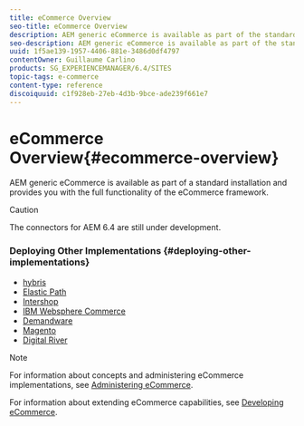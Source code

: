 ```yaml
---
title: eCommerce Overview
seo-title: eCommerce Overview
description: AEM generic eCommerce is available as part of the standard installation and provides you with the full functionality of the eCommerce framework.  
seo-description: AEM generic eCommerce is available as part of the standard installation and provides you with the full functionality of the eCommerce framework.  
uuid: 1f5ae139-1957-4406-881e-3486d0df4797
contentOwner: Guillaume Carlino
products: SG_EXPERIENCEMANAGER/6.4/SITES
topic-tags: e-commerce
content-type: reference
discoiquuid: c1f928eb-27eb-4d3b-9bce-ade239f661e7
---
```


# eCommerce Overview{#ecommerce-overview}

AEM generic eCommerce is available as part of a standard installation and provides you with the full functionality of the eCommerce framework.

>[!CAUTION]
>
>The connectors for AEM 6.4 are still under development.

### Deploying Other Implementations {#deploying-other-implementations}

* [hybris](../../../sites/deploying/using/hybris.md)
* [Elastic Path](../../../sites/deploying/using/elasticpath.md)
* [Intershop](../../../sites/deploying/using/intershop.md)
* [IBM Websphere Commerce](../../../sites/deploying/using/ibm-websphere.md)
* [Demandware](../../../sites/deploying/using/demandware.md)
* [Magento](../../../sites/deploying/using/magento.md)
* [Digital River](../../../sites/deploying/using/digital-river.md)

>[!NOTE]
>
>For information about concepts and administering eCommerce implementations, see [Administering eCommerce](../../../sites/administering/using/ecommerce.md).
>
>For information about extending eCommerce capabilities, see [Developing eCommerce](../../../sites/developing/using/ecommerce.md).


